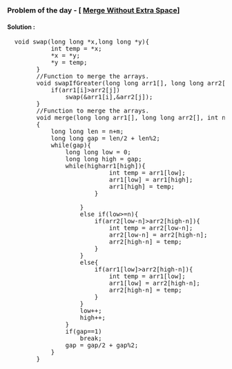 ### Problem of the day - [ <a href="https://practice.geeksforgeeks.org/problems/merge-two-sorted-arrays-1587115620/1"> Merge Without Extra Space</a>]
#### Solution :
<pre>
  void swap(long long *x,long long *y){
            int temp = *x;
            *x = *y;
            *y = temp;
        }
        //Function to merge the arrays.
        void swapIfGreater(long long arr1[], long long arr2[],int i,int j){
            if(arr1[i]>arr2[j])
                swap(&arr1[i],&arr2[j]);
        }
        //Function to merge the arrays.
        void merge(long long arr1[], long long arr2[], int n, int m) 
        { 
            long long len = n+m;
            long long gap = len/2 + len%2;
            while(gap){
                long long low = 0;
                long long high = gap;
                while(high<n+m){
                    if(high<n){
                        if(arr1[low]>arr1[high]){
                            int temp = arr1[low];
                            arr1[low] = arr1[high];
                            arr1[high] = temp;
                        }
                        
                    }
                    else if(low>=n){
                        if(arr2[low-n]>arr2[high-n]){
                            int temp = arr2[low-n];
                            arr2[low-n] = arr2[high-n];
                            arr2[high-n] = temp;
                        }
                    }
                    else{
                        if(arr1[low]>arr2[high-n]){
                            int temp = arr1[low];
                            arr1[low] = arr2[high-n];
                            arr2[high-n] = temp;
                        }
                    }
                    low++;
                    high++;
                }
                if(gap==1)
                    break;
                gap = gap/2 + gap%2;
            }
        }
</pre>
